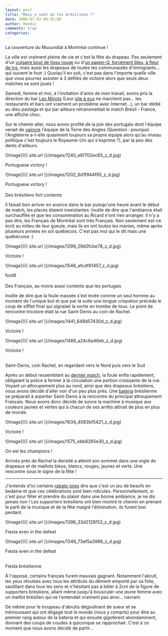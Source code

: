 ```yaml
---
layout: post
title: "Mais y sont où les brésiliens ?"
date: 2006-07-03 00:35:08
author: Hoedic
comments: true
categories: 
---
```



La couverture du Muuundial à Montréal continue !

La ville est vraiment pleine de vie et c'est la fête du drapeau. Pas seulement d'un [vulgaire bout de tissu rouge](http://fr.wikipedia.org/wiki/Unifoli%C3%A9) ou d'[un papier-Q, forcément bleu, à fleur de lys](http://fr.wikipedia.org/wiki/Drapeau_du_Qu%C3%A9bec), mais aussi les drapeaux de toutes les communautés d'immigrants... qui suivent le foot :) Quoiqu'il en soit, c'est pas dans l'importe quelle ville que vous pourrez assister à 3 défilés de victoire alors que seuls deux matches se sont joués !

Samedi, femme et moi, à l'invitation d'amis de mon travail, avons pris la direction du bar [Les Minots](http://www.restomontreal.ca/restaurants/index.php?section=viewresto&resto_id=1376) (Leur [site à eux](http://lesminots.ca/) ne marchent pas... les restaurants et bars ont vraiment un problème avec Internet...), un bar dédié au dieu pastaga et qui par ailleurs retransmettait le match Brésil - France, une affiche choc.

Sur le chemin aller, nous avons profité de la joie des portugais dont l'équipe venait de [vaincre](http://fifaworldcup.yahoo.com/06/fr/w/match/template.html?id=59&day=01&month=07&year=2006) l'équipe de la Terre des Angles (Question : pourquoi l'Angleterre a-t-elle quasiment toujours sa propre équipe alors qu'au niveau politique c'est toujours le Royaume-Uni qui s'exprime ?), par la peu des dents d'ailleurs.


![Image]({{ site.url }}/images/1240_e6f702ec65_z_d.jpg)
<div class="photoattrib">Portuguese victory !</div>


![Image]({{ site.url }}/images/1202_6d1f944f95_z_d.jpg)
<div class="photoattrib">Portuguese victory !</div>
<br/>
Des brésiliens fort contents


Il faisait bon arriver en avance dans le bar puisqu'une heure avant le début de match, les places étaient inexistantes. Inutile de dire que l'ambiance était surchauffée et que les consommation au Ricard n'ont rien arranger. Il n'y a pas dire, les Français de Montréal sont très Français. Non seulement est-ce écrit au milieu de leur gueule, mais ils en ont toutes les manies, même après plusieurs années en sol québécois. C'est pas moi qui le dit mais une québécoise :)


![Image]({{ site.url }}/images/1299_29d2fcbe78_z_d.jpg)
<div class="photoattrib">Victoire !</div>


![Image]({{ site.url }}/images/1548_efcdf81457_z_d.jpg)
<div class="photoattrib">foot6</div>
<br/>
Des Français, au moins aussi contents que les portugais

Inutile de dire que la foule massée s'est levée comme un seul homme au moment de l'unique but et que par la suite une longue crispation précéda le coup de sifflet final qui signalait la sortie en trombe de tous. Le point de rencontre tricolore était la rue Saint-Denis au coin de Rachel.


![Image]({{ site.url }}/images/1441_648d57430d_z_d.jpg)
<div class="photoattrib">Victoire !</div>


![Image]({{ site.url }}/images/1489_a24c6a46eb_z_d.jpg)
<div class="photoattrib">Victoire !</div>

<br/>Saint-Denis, coin Rachel, en regardant vers le Nord puis vers le Sud


Après un début ressemblant au [dernier match](http://www.mon-ile.net/carnet/blog1748.html), la foule enfla rapidement, obligeant la police à fermer à la circulation une portion croissante de la rue. Voyant un attroupement plus au nord, ainsi que des drapeaux brésiliens, nous avons décidé d'aller voir d'un peu plus près. Une [bateria](http://lebloco.com/) brésilienne se préparait à arpenter Saint-Denis à la rencontre du principal attroupement Français. Nous avons donc décidé de suivre la machine à musique aux couleurs jaunes et vertes qui à chacun de ses arrêts attirait de plus en plus de monde.


![Image]({{ site.url }}/images/1634_4083bf5421_z_d.jpg)
<div class="photoattrib">Victoire !</div>


![Image]({{ site.url }}/images/1575_ebb8265e30_z_d.jpg)
<div class="photoattrib">On est les champions !</div>



Arrivés près de Rachel la densité a atteint son sommet dans une orgie de drapeaux et de maillots bleus, blancs, rouges, jaunes et verts. Une rencontre sous le signe de la fête !

***

J'entends d'ici certains [rabats-joies](http://embruns.net/) dire que c'est un jeu de beaufs en bedaine et que ces célébrations sont bien ridicules. Personnellement, si c'est pour fêter et prendre du plaisir dans une bonne ambiance, je ne dis jamais non ! Les supporters brésiliens ont bien montré le chemin en prenant le parti de la musique et de la fête malgré l'élimination, ils furent bon perdant.


![Image]({{ site.url }}/images/1398_33d2128f53_z_d.jpg)
<div class="photoattrib">Fiesta even in the defeat</div>


![Image]({{ site.url }}/images/1349_73ef5a3988_z_d.jpg)
<div class="photoattrib">Fiesta even in the defeat</div>

<br/>Fiesta brésilienne


À l'opposé, certains français furent mauvais gagnant. Notamment l'abruti, les yeux révulsés avec tous les attributs du dément emporté par sa folie, sautillant dans tous les sens et n'hésitant pas à bêler à 2cm de la figure de supporters brésiliens, allant même jusqu'à bousculer une jeune femme avec un maillot brésilien qui ne l'entendait vraiment pas ainsi... navrant.

De même pour le troupeau d'abrutis dégoulinant de sueur et se trémoussant qui ont dégagé tout le monde (nous y compris) pour être au premier rang autour de la bateria et qui ensuite gigotèrent abondamment, donnant des coups de coudes à quiconque se rapprochait. C'est à ce moment que nous avons décidé de partir...